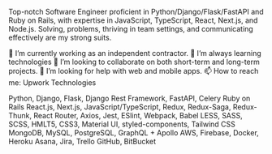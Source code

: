 
Top-notch Software Engineer proficient in Python/Django/Flask/FastAPI and Ruby on Rails, with expertise in JavaScript, TypeScript, React, Next.js, and Node.js. Solving, problems, thriving in team settings, and communicating effectively are my strong suits.

🔭 I’m currently working as an independent contractor.
🌱 I’m always learning technologies
👯 I’m looking to collaborate on both short-term and long-term projects.
🤔 I’m looking for help with web and mobile apps.
📫 How to reach me: Upwork
Technologies

Python, Django, Flask, Django Rest Framework, FastAPI, Celery
Ruby on Rails
React.js, Next.js, JavaScript/TypeScript, Redux, Redux-Saga, Redux-Thunk, React Router, Axios, Jest, ESlint, Webpack, Babel
LESS, SASS, SCSS, HMLT5, CSS3, Material UI, styled-components, Tailwind CSS
MongoDB, MySQL, PostgreSQL, GraphQL + Apollo
AWS, Firebase, Docker, Heroku
Asana, Jira, Trello
GitHub, BitBucket
